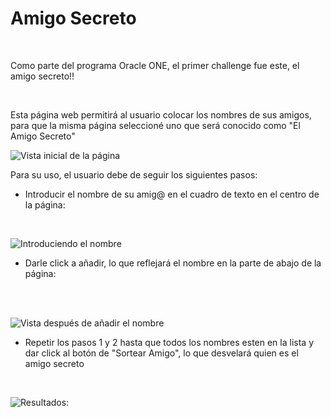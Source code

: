 <h1>Amigo Secreto</h1>
</br>
<p>Como parte del programa Oracle ONE, el primer challenge fue este, el amigo secreto!!</p> 
</br>
<p>Esta página web permitirá al usuario colocar los nombres de sus amigos, para que la misma página seleccioné uno que será conocido como "El Amigo Secreto" </p>

![Vista inicial de la página](https://github.com/user-attachments/assets/98bdf3c9-6b50-4f82-852a-4688097a465b)

<p>Para su uso, el usuario debe de seguir los siguientes pasos:</p>
<ul>
  <li>Introducir el nombre de su amig@ en el cuadro de texto en el centro de la página: </li>
</ul>
</br>

![Introduciendo el nombre](https://github.com/user-attachments/assets/78abe2f6-fef7-41a4-9b6b-503be7bffb5a)

<ul>
  <li>Darle click a añadir, lo que reflejará el nombre en la parte de abajo de la página:</li>
</br>
</ul>
</br>

  ![Vista después de añadir el nombre](https://github.com/user-attachments/assets/67630290-b316-4c33-9ad9-5c5d259c9f92)
<ul>
<li>Repetir los pasos 1 y 2 hasta que todos los nombres esten en la lista y dar click al botón de "Sortear Amigo", lo que desvelará quien es el amigo secreto</li>
  </ul>
</br>

![Resultados:](https://github.com/user-attachments/assets/7eac8159-4b55-4efc-9055-76992a39fd3f)
